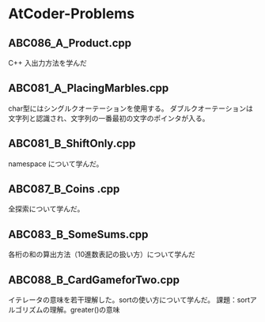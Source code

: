 # AtCoder-Problems
## ABC086_A_Product.cpp
C++ 入出力方法を学んだ
## ABC081_A_PlacingMarbles.cpp
char型にはシングルクオーテーションを使用する。
ダブルクオーテーションは文字列と認識され、文字列の一番最初の文字のポインタが入る。
## ABC081_B_ShiftOnly.cpp
namespace について学んだ。
## ABC087_B_Coins .cpp
全探索について学んだ。
## ABC083_B_SomeSums.cpp
各桁の和の算出方法（10進数表記の扱い方）について学んだ
## ABC088_B_CardGameforTwo.cpp
イテレータの意味を若干理解した。sortの使い方について学んだ。
課題：sortアルゴリズムの理解。greater<int>()の意味